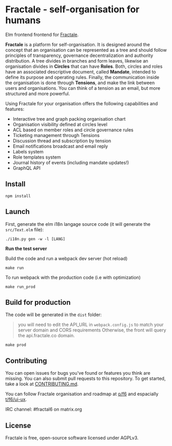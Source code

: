 # Fractale - self-organisation for humans

Elm frontend frontend for [Fractale](https://fractale.co).

**Fractale** is a platform for self-organisation. It is designed around the concept that an organisation can be represented as a tree and should follow principles of transparency, governance decentralization and authority distribution. A tree divides in branches and form leaves, likewise an organisation divides in **Circles** that can have **Roles**. Both, circles and roles have an associated descriptive document, called **Mandate**, intended to define its purpose and operating rules. Finally, the communication inside the organisation is done through **Tensions**, and make the link between users and organisations. You can think of a tension as an email, but more structured and more powerful.

Using Fractale for your organisation offers the following capabilities and features:
* Interactive tree and graph packing organisation chart
* Organisation visibility defined at circles level
* ACL based on member roles and circle governance rules
* Ticketing management through Tensions
* Discussion thread and subscription by tension
* Email notifications broadcast and email reply
* Labels system
* Role templates system
* Journal history of events (including mandate updates!)
* GraphQL API


## Install

    npm install


## Launch

First, generate the elm i18n langage source code (it will generate the `src/Text.elm` file): 

    ./i18n.py gen -w -l [LANG]

**Run the test server**

Build the code and run a webpack dev server (hot reload)

    make run

To run webpack with the production code (i.e with optimization)

    make run_prod


## Build for production

The code will be generated in the `dist` folder:

> you will need to edit the API_URL in `webpack.config.js` to match your server domain and CORS requirements Otherwise, the front will query the api.fractale.co domain.

    make prod


## Contributing

You can open issues for bugs you've found or features you think are missing. You can also submit pull requests to this repository. To get started, take a look at [CONTRIBUTING.md](CONTRIBUTING.md).

You can follow Fractale organisation and roadmap at [o/f6](https://fractale.co/o/f6) and espacially [t/f6/ui-ux](https://fractale.co/t/f6/ui-ux).

IRC channel: #fractal6 on matrix.org


## License

Fractale is free, open-source software licensed under AGPLv3.

